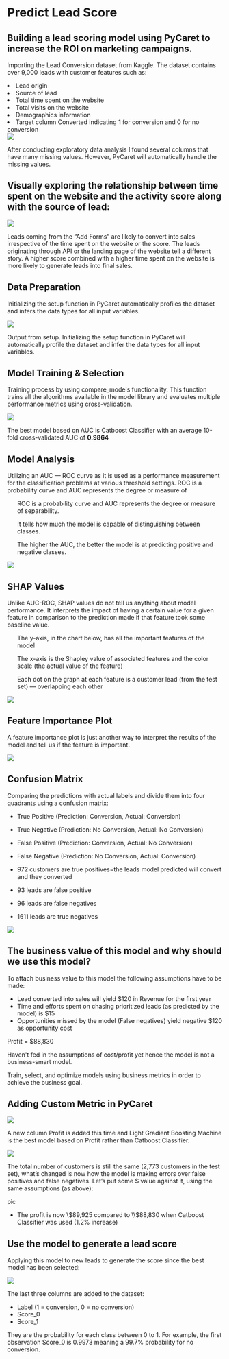 # Predict Lead Score
## Building a lead scoring model using PyCaret to increase the ROI on marketing campaigns.

Importing the Lead Conversion dataset from Kaggle. The dataset contains over 9,000 leads with customer features such as:
<li>Lead origin</li>
<li>Source of lead</li>
<li>Total time spent on the website</li>
<li>Total visits on the website</li>
<li>Demographics information</li>
<li>Target column Converted indicating 1 for conversion and 0 for no conversion</li>

<img src="Predict-Lead-Score/Files/1.png">

After conducting exploratory data analysis I found several columns that have many missing values. However, PyCaret will automatically handle the missing values. 

## Visually exploring the relationship between time spent on the website and the activity score along with the source of lead:

<img src="Predict-Lead-Score/Files/2.png">

Leads coming from the “Add Forms” are likely to convert into sales irrespective of the time spent on the website or the score. The leads originating through API or the landing page of the website tell a different story. A higher score combined with a higher time spent on the website is more likely to generate leads into final sales.

## Data Preparation
Initializing the setup function in PyCaret automatically profiles the dataset and infers the data types for all input variables.

<img src="Predict-Lead-Score/Files/3.png">

Output from setup. 
Initializing the setup function in PyCaret will automatically profile the dataset and infer the data types for all input variables.

## Model Training & Selection
Training process by using compare_models functionality. This function trains all the algorithms available in the model library and evaluates multiple performance metrics using cross-validation.

<img src="Predict-Lead-Score/Files/4.png">

The best model based on AUC is Catboost Classifier with an average 10-fold cross-validated AUC of **0.9864**

## Model Analysis
Utilizing an AUC — ROC curve as it is used as a performance measurement for the classification problems at various threshold settings. 
ROC is a probability curve and AUC represents the degree or measure of 

<ul>ROC is a probability curve and AUC represents the degree or measure of separability. </ul> 
<ul> It tells how much the model is capable of distinguishing between classes. </ul> 
<ul>The higher the AUC, the better the model is at predicting positive and negative classes.</ul> 

<img src="Predict-Lead-Score/Files/5.png">

## SHAP Values
Unlike AUC-ROC, SHAP values do not tell us anything about model performance. It interprets the impact of having a certain value for a given feature in comparison to the prediction made if that feature took some baseline value. 

<ul>The y-axis, in the chart below, has all the important features of the model</ul>
<ul>The x-axis is the Shapley value of associated features and the color scale (the actual value of the feature)</ul>
<ul>Each dot on the graph at each feature is a customer lead (from the test set) — overlapping each other</ul>

<img src="Predict-Lead-Score/Files/6.png">

## Feature Importance Plot
A feature importance plot is just another way to interpret the results of the model and tell us if the feature is important.

<img src="Predict-Lead-Score/Files/7.png">

## Confusion Matrix
Comparing the predictions with actual labels and divide them into four quadrants using a confusion matrix:

* True Positive (Prediction: Conversion, Actual: Conversion)
* True Negative (Prediction: No Conversion, Actual: No Conversion)
* False Positive (Prediction: Conversion, Actual: No Conversion)
* False Negative (Prediction: No Conversion, Actual: Conversion)

* 972 customers are true positives=the leads model predicted will convert and they converted
* 93 leads are false positive
* 96 leads are false negatives 
* 1611 leads are true negatives
  
<img src="Predict-Lead-Score/Files/8.png">

## The business value of this model and why should we use this model?
To attach business value to this model the following assumptions have to be made:

* Lead converted into sales will yield \$120 in Revenue for the first year
* Time and efforts spent on chasing prioritized leads (as predicted by the model) is \$15
* Opportunities missed by the model (False negatives) yield negative $120 as opportunity cost

Profit = \$88,830 

Haven't fed in the assumptions of cost/profit yet hence the model is not a business-smart model.

Train, select, and optimize models using business metrics in order to achieve the business goal.

## Adding Custom Metric in PyCaret

<img src="Predict-Lead-Score/Files/9.png">

A new column Profit is added this time and Light Gradient Boosting Machine is the best model based on Profit rather than Catboost Classifier. 

<img src="Predict-Lead-Score/Files/10.png">

The total number of customers is still the same (2,773 customers in the test set), what’s changed is now how the model is making errors over false positives and false negatives. Let’s put some $ value against it, using the same assumptions (as above):

pic

* The profit is now \\$89,925 compared to \\$88,830 when Catboost Classifier was used (1.2% increase)

## Use the model to generate a lead score
Applying this model to new leads to generate the score since the best model has been selected:

<img src="Predict-Lead-Score/Files/11.png">

The last three columns are added to the dataset:
* Label (1 = conversion, 0 = no conversion)
* Score_0
* Score_1 

They are the probability for each class between 0 to 1. For example, the first observation Score_0 is 0.9973 meaning a 99.7% probability for no conversion.


